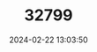 ---
title: "32799"
category: "Hydnocarpus annamensis"
draft: false
date: 2024-02-22 13:03:50
languages:
  Chinese: ["Dayelongjiao"]
---